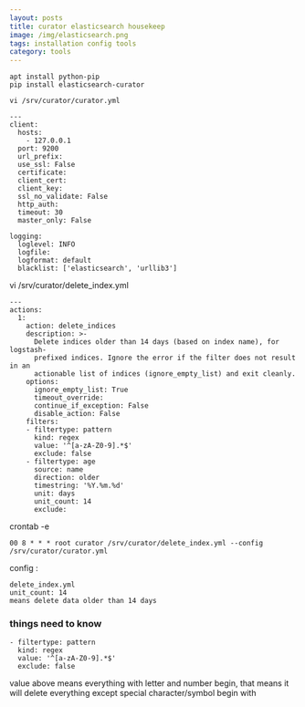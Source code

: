 ```yaml
---
layout: posts
title: curator elasticsearch housekeep
image: /img/elasticsearch.png
tags: installation config tools
category: tools
---
```


```
apt install python-pip
pip install elasticsearch-curator

vi /srv/curator/curator.yml
```

```
---
client:
  hosts:
    - 127.0.0.1
  port: 9200
  url_prefix:
  use_ssl: False
  certificate:
  client_cert:
  client_key:
  ssl_no_validate: False
  http_auth:
  timeout: 30
  master_only: False

logging:
  loglevel: INFO
  logfile:
  logformat: default
  blacklist: ['elasticsearch', 'urllib3']

```

vi /srv/curator/delete_index.yml

```
---
actions:
  1:
    action: delete_indices
    description: >-
      Delete indices older than 14 days (based on index name), for logstash-
      prefixed indices. Ignore the error if the filter does not result in an
      actionable list of indices (ignore_empty_list) and exit cleanly.
    options:
      ignore_empty_list: True
      timeout_override:
      continue_if_exception: False
      disable_action: False
    filters:
    - filtertype: pattern
      kind: regex
      value: '^[a-zA-Z0-9].*$'
      exclude: false
    - filtertype: age
      source: name
      direction: older
      timestring: '%Y.%m.%d'
      unit: days
      unit_count: 14
      exclude:
```

crontab -e

```
00 8 * * * root curator /srv/curator/delete_index.yml --config /srv/curator/curator.yml
```

config :

```
delete_index.yml
unit_count: 14
means delete data older than 14 days
```

### things need to know
```
- filtertype: pattern
  kind: regex
  value: '^[a-zA-Z0-9].*$'
  exclude: false
```

value above means everything with letter and number begin, that means it will delete everything except special character/symbol begin with
